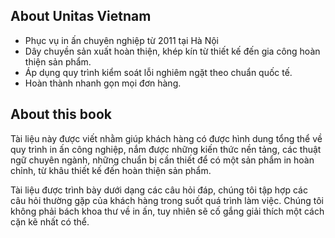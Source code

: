 ## About Unitas Vietnam

- Phục vụ in ấn chuyên nghiệp từ 2011 tại Hà Nội
- Dây chuyền sản xuất hoàn thiện, khép kín từ thiết kế đến gia công hoàn thiện sản phẩm.
- Áp dụng quy trình kiểm soát lỗi nghiêm ngặt theo chuẩn quốc tế.
- Hoàn thành nhanh gọn mọi đơn hàng.

## About this book

Tài liệu này được viết nhằm giúp khách hàng có được hình dung tổng thể về quy trình in ấn công nghiệp, nắm được những kiến thức nền tảng, các thuật ngữ chuyên ngành, những chuẩn bị cần thiết để có một sản phẩm in hoàn chỉnh, từ khâu thiết kế đến hoàn thiện sản phẩm.

Tài liệu được trình bày dưới dạng các câu hỏi đáp, chúng tôi tập hợp các câu hỏi thường gặp của khách hàng trong suốt quá trình làm việc. Chúng tôi không phải bách khoa thư về in ấn, tuy nhiên sẽ cố gắng giải thích một cách cặn kẽ nhất có thể.
